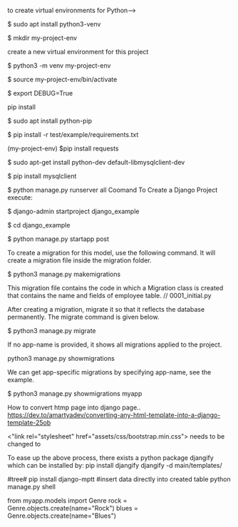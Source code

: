 to create virtual environments for Python-->

$ sudo apt install python3-venv

$ mkdir my-project-env

create a new virtual environment for this project

$ python3 -m venv my-project-env

$ source my-project-env/bin/activate

$ export DEBUG=True

pip install

$  sudo apt install python-pip

$ pip install -r test/example/requirements.txt

(my-project-env) $pip install requests
 
 $ sudo apt-get install python-dev default-libmysqlclient-dev

$ pip install mysqlclient

$ python manage.py runserver
all Coomand
To Create a Django Project execute: 

$ django-admin startproject django_example

$ cd django_example

$ python manage.py startapp post

To create a migration for this model, use the following command. It will create a migration file inside the migration folder.

$ python3 manage.py makemigrations  

This migration file contains the code in which a Migration class is created that contains the name and fields of employee table.
// 0001_initial.py

After creating a migration, migrate it so that it reflects the database permanently. The migrate command is given below.

$ python3 manage.py migrate  

If no app-name is provided, it shows all migrations applied to the project.

python3 manage.py showmigrations  

We can get app-specific migrations by specifying app-name, see the example.

$ python3 manage.py showmigrations myapp  




How to convert htmp page into django page..
https://dev.to/amartyadev/converting-any-html-template-into-a-django-template-25ob

<"link rel="stylesheet" href="assets/css/bootstrap.min.css">
needs to be changed to 
<link rel="stylesheet" href="{% static 'assets/css/bootstrap.min.css' %}">

To ease up the above process, there exists a python package djangify which can be installed by: 
pip install djangify
djangify -d main/templates/

#tree#
pip install django-mptt
#insert data directly into created table
python manage.py shell

from myapp.models import Genre
rock = Genre.objects.create(name="Rock")
blues = Genre.objects.create(name="Blues")
